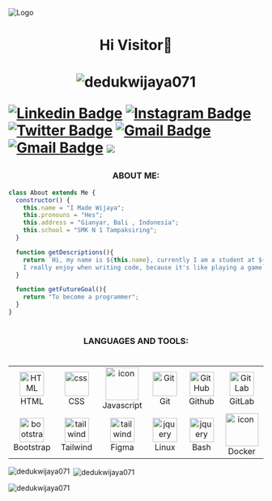 ![Logo](https://as2.ftcdn.net/v2/jpg/04/46/93/93/1000_F_446939375_83iP0UYTg5F9vHl6icZwgrEBHXeXMVaU.jpg)
<h1 align="center">Hi  Visitor👋<h1>
<p align="center"> <img src="https://komarev.com/ghpvc/?username=dedukwijaya071&label=Profile%20views&color=0e75b6&style=flat" alt="dedukwijaya071" /> </p>

[![Linkedin Badge](https://img.shields.io/badge/LinkedIn-0077B5?style=for-the-badge&logo=linkedin&logoColor=white)](https://www.linkedin.com/in/made-wijaya-594253280/)
[![Instagram Badge](https://img.shields.io/badge/Instagram-E4405F?style=for-the-badge&logo=instagram&logoColor=white)](https://www.instagram.com/madewijaya072/)
[![Twitter Badge](https://img.shields.io/badge/Twitter-1DA1F2?style=for-the-badge&logo=twitter&logoColor=white)](https://www.twitter.com/dedukme/)
[![Gmail Badge](https://img.shields.io/badge/EMAIL-FE7A16?style=for-the-badge&logo=gmail&logoColor=white)](mailto:dedukwijaya@gmail.com)
[![Gmail Badge](https://img.shields.io/badge/GitHub_Gist-100000?style=for-the-badge&logo=github&logoColor=white)](https://gist.github.com/DedukWijaya071)
[![](https://visitcount.itsvg.in/api?id=ardhptr21&label=Profile%20Views&color=6&icon=2&pretty=true)](https://visitcount.itsvg.in)

<h3 align="center">ABOUT ME:</h3>

```javascript
class About extends Me {
  constructor() {
    this.name = "I Made Wijaya";
    this.pronouns = "Hes";
    this.address = "Gianyar, Bali , Indonesia";
    this.school = "SMK N 1 Tampaksiring";
  }

  function getDescriptions(){
    return `Hi, my name is ${this.name}, currently I am a student at ${this.school}.
    I really enjoy when writing code, because it's like playing a game`;
  }

  function getFutureGoal(){
    return "To become a programmer";
  }
}
```


<h1></h1>
<h3 align="center">LANGUAGES AND TOOLS:</h3>
<h1></h1>
<div align="center">
<table>
    <tr>
        <td align="center" width="96">
            <img src="https://skillicons.dev/icons?i=html" width="48" height="48" alt="HTML" />
            <br>HTML
        </td>
        <td align="center" width="96">
            <img src="https://skillicons.dev/icons?i=css" width="48" height="48" alt="css" />
            <br>CSS
        </td>
        <td align="center" width="96">
            <img src="https://techstack-generator.vercel.app/js-icon.svg" alt="icon" width="65" height="65" />
            <br>Javascript
        </td>
        <td align="center" width="96">
            <img src="https://user-images.githubusercontent.com/25181517/192108372-f71d70ac-7ae6-4c0d-8395-51d8870c2ef0.png"
                width="48" height="48" alt="Git" />
            <br>Git
        </td>
        <td align="center" width="96">
            <img src="https://user-images.githubusercontent.com/25181517/192108374-8da61ba1-99ec-41d7-80b8-fb2f7c0a4948.png"
                width="48" height="48" alt="GitHub" />
            <br>Github
        </td>
        <td align="center" width="96">
            <img src="https://user-images.githubusercontent.com/25181517/192108376-c675d39b-90f6-4073-bde6-5a9291644657.png"
                width="48" height="48" alt="GitLab" />
            <br>GitLab
        </td>
    </tr>
    <tr align="center">
        <td align="center" width="96">
            <img src="https://skillicons.dev/icons?i=bootstrap" width="48" height="48" alt="bootstrap" />
            <br>Bootstrap
        </td>
        <td align="center" width="96">
            <img src="https://skillicons.dev/icons?i=tailwind" width="48" height="48" alt="tailwind" />
            <br>Tailwind
        </td>
        <td align="center" width="96">
            <img src="https://skillicons.dev/icons?i=figma" width="48" height="48" alt="tailwind" />
            <br>Figma
        </td>
        <td align="center" width="96">
            <img src="https://skillicons.dev/icons?i=linux" width="48" height="48" alt="jquery" />
            <br>Linux
        </td>
        <td align="center" width="96">
            <img src="https://skillicons.dev/icons?i=bash" width="48" height="48" alt="jquery" />
            <br>Bash
        </td>
        <td align="center" width="96">
            <img src="https://techstack-generator.vercel.app/docker-icon.svg" alt="icon" width="65" height="65" />
            <br>Docker
        </td>
    </tr>
</table>
</div>

<p><img align="left" src="https://github-readme-stats.vercel.app/api/top-langs?username=dedukwijaya071&show_icons=true&locale=en&layout=compact" alt="dedukwijaya071" /></p>

<p>&nbsp;<img align="center" src="https://github-readme-stats.vercel.app/api?username=dedukwijaya071&show_icons=true&locale=en" alt="dedukwijaya071" /></p>

<p><img align="center" src="https://github-readme-streak-stats.herokuapp.com/?user=dedukwijaya071&" alt="dedukwijaya071" /></p>
